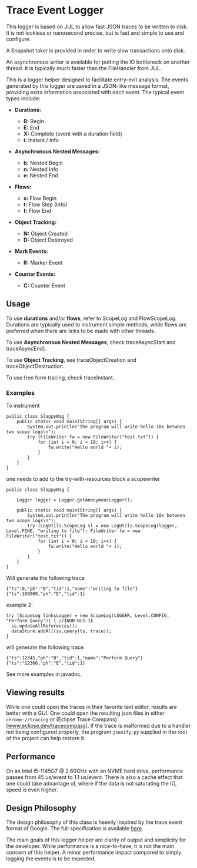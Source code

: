 # Trace Event Logger

This logger is based on JUL to allow fast JSON traces to be written to disk. It is not lockless or nanosecond precise, but is fast and simple to use and configure.

A Snapshot taker is provided in order to write slow transactions onto disk.

An asynchronous writer is available for putting the IO bottleneck on another thread. It is typically much faster than the FileHandler from JUL.

This is a logger helper designed to facilitate entry-exit analysis. The events generated by this logger are saved in a JSON-like message format, providing extra information associated with each event. The typical event types include:

- **Durations:**
  - **B:** Begin
  - **E:** End
  - **X:** Complete (event with a duration field)
  - **i:** Instant / Info

- **Asynchronous Nested Messages:**
  - **b:** Nested Begin
  - **n:** Nested Info
  - **e:** Nested End

- **Flows:**
  - **s:** Flow Begin
  - **t:** Flow Step (Info)
  - **f:** Flow End

- **Object Tracking:**
  - **N:** Object Created
  - **D:** Object Destroyed

- **Mark Events:**
  - **R:** Marker Event

- **Counter Events:**
  - **C:** Counter Event

## Usage

To use **durations** and/or **flows**, refer to ScopeLog and FlowScopeLog. Durations are typically used to instrument simple methods, while flows are preferred when there are links to be made with other threads.

To use **Asynchronous Nested Messages**, check traceAsyncStart and traceAsyncEnd].

To use **Object Tracking**, see traceObjectCreation and traceObjectDestruction.

To use free form tracing, check traceInstant.

### Examples


To instrument

	public class SlappyWag {
		public static void main(String[] args) {
			System.out.println("The program will write hello 10x between two scope logs\n");
			try (FileWriter fw = new FileWriter("test.txt")) {
				for (int i = 0; i < 10; i++) {
					fw.write("Hello world "+ i);
				}
			}
		}
	}

one needs to add to the try-with-resources block a scopewriter

	public class SlappyWag {
		
		Logger logger = Logger.getAnonymousLogger();
		
		public static void main(String[] args) {
			System.out.println("The program will write hello 10x between two scope logs\n");
			try (LogUtils.ScopeLog sl = new LogUtils.ScopeLog(logger, Level.FINE, "writing to file"); FileWriter fw = new FileWriter("test.txt")) {
				for (int i = 0; i < 10; i++) {
					fw.write("Hello world "+ i);
				}
			}
		}
	}

Will generate the following trace

    {"ts":0,"ph":"B","tid":1,"name":"writing to file"}
    {"ts":100000,"ph":"E","tid":1}


example 2:

	try (ScopeLog linksLogger = new ScopeLog(LOGGER, Level.CONFIG, "Perform Query")) { //$NON-NLS-1$
      ss.updateAllReferences();
      dataStore.addAll(ss.query(ts, trace));
	}

will generate the following trace
	
    {"ts":12345,"ph":"B","tid":1,"name":"Perform Query"}
    {"ts":"12366,"ph":"E","tid":1}

See more examples in javadoc.

## Viewing results

While one could open the traces in their favorite text editor, results are better with a GUI. One could open the resulting json files in either `chrome://tracing` or (Eclipse Trace Compass)[www.eclipse.dev/tracecompass]. If the trace is malformed due to a handler not being configured properly, the program `jsonify.py` supplied in the root of the project can help restore it.

## Performance

On an Intel i5-1145G7 @ 2.60GHz with an NVME hard drive, performance passes from 45 us/event to 1.1 us/event. There is also a cache effect that one could take advantage of, where if the data is not saturating the IO, speed is even higher.

## Design Philosophy

The design philosophy of this class is heavily inspired by the trace event format of Google. The full specification is available [here](https://docs.google.com/document/d/1CvAClvFfyA5R-PhYUmn5OOQtYMH4h6I0nSsKchNAySU/edit?pli=1#).

The main goals of this logger helper are clarity of output and simplicity for the developer. While performance is a nice-to-have, it is not the main concern of this helper. A minor performance impact compared to simply logging the events is to be expected.

